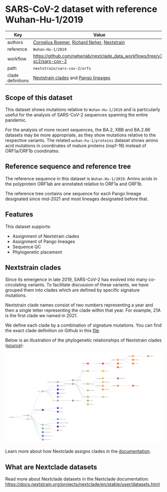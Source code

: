 # SARS-CoV-2 dataset with reference Wuhan-Hu-1/2019

| Key               | Value                                                                                                                                                            |
| ----------------- | ---------------------------------------------------------------------------------------------------------------------------------------------------------------- |
| authors           | [Cornelius Roemer](https://neherlab.org), [Richard Neher](https://neherlab.org), [Nextstrain](https://nextstrain.org)                                            |
| reference         | `Wuhan-Hu-1/2019`                                                                                                                                                |
| workflow          | https://github.com/neherlab/nextclade_data_workflows/tree/v3-sc2/sars-cov-2                                                                                      |
| path              | `nextstrain/sars-cov-2/orfs`                                                                                                                                     |
| clade definitions | [Nextstrain clades](https://nextstrain.org/blog/2022-04-29-SARS-CoV-2-clade-naming-2022) and [Pango lineages](https://www.nature.com/articles/s41564-020-0770-5) |

## Scope of this dataset

This dataset shows mutations relative to `Wuhan-Hu-1/2019` and is particularly useful for the analysis of SARS-CoV-2 sequences spanning the entire pandemic.

For the analysis of more recent sequences, the BA.2, XBB and BA.2.86 datasets may be more appropriate, as they show mutations relative to the respective variants. The related `wuhan-hu-1/proteins` dataset shows amino acid mutations in coordinates of mature proteins (nsp1-16) instead of ORF1a/ORF1b coordinates.

## Reference sequence and reference tree

The reference sequence in this dataset is `Wuhan-Hu-1/2019`. Amino acids in the polyprotein ORF1ab are annotated relative to ORF1a and ORF1b.

The reference tree contains one sequence for each Pango lineage designated since mid-2021 and most lineages designated before that.

## Features

This dataset supports:

- Assignment of Nextstrain clades
- Assignment of Pango lineages
- Sequence QC
- Phylogenetic placement

## Nextstrain clades

Since its emergence in late 2019, SARS-CoV-2 has evolved into many co-circulating variants. To facilitate discussion of these variants, we have grouped them into clades which are defined by specific signature mutations.

Nextstrain clade names consist of two numbers representing a year and then a single letter representing the clade within that year. For example, 21A is the first clade we named in 2021.

We define each clade by a combination of signature mutations. You can find the exact clade definition on Github in this [file](https://github.com/nextstrain/ncov/blob/master/defaults/clades.tsv).

Below is an illustration of the phylogenetic relationships of Nextstrain clades ([source](https://github.com/nextstrain/ncov-clades-schema/)):

![Illustration of phylogenetic relationships of SARS-CoV-2 clades, as defined by Nextstrain](https://raw.githubusercontent.com/nextstrain/ncov-clades-schema/master/clades.svg)

Learn more about how Nextclade assigns clades in the [documentation](https://docs.nextstrain.org/projects/nextclade/en/stable/user/algorithm/).

## What are Nextclade datasets

Read more about Nextclade datasets in the Nextclade documentation: https://docs.nextstrain.org/projects/nextclade/en/stable/user/datasets.html
